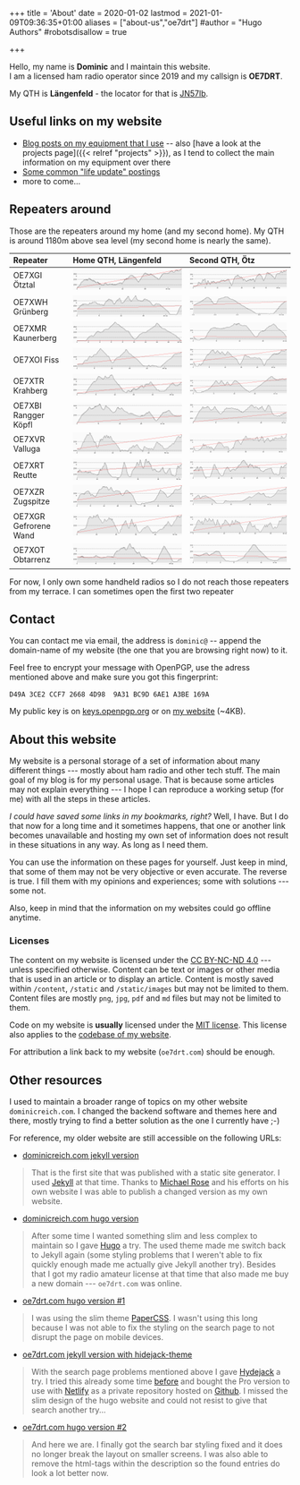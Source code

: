 +++
title = 'About'
date = 2020-01-02
lastmod = 2021-01-09T09:36:35+01:00
aliases = ["about-us","oe7drt"]
#author = "Hugo Authors"
#robotsdisallow = true

+++

Hello, my name is **Dominic** and I maintain this website.  
I am a licensed ham radio operator since 2019 and my callsign is **OE7DRT**.

My QTH is **Längenfeld** - the locator for that is [JN57lb][1].

<!-- ![eQSL certified authority](eqsl_auth_cert.png) -->

## Useful links on my website

- [Blog posts on my equipment that I use](/tags/equipment/) -- also [have a look at the projects page]({{< relref "projects" >}}), as I tend to collect the main information
  on my equipment over there
- [Some common "life update" postings](/tags/life/)
- more to come...

## Repeaters around

Those are the repeaters around my home (and my second home). My QTH is around
1180m above sea level (my second home is nearly the same).

| Repeater              | Home QTH, Längenfeld       | Second QTH, Ötz            |
| :-------------------- | :------------------------- | :------------------------- |
| OE7XGI Ötztal         | ![oe7xgi](oe7xgi_home.png) | ![oe7xgi](oe7xgi_oetz.png) |
| OE7XWH Grünberg       | ![oe7xwh](oe7xwh_home.png) | ![oe7xwh](oe7xwh_oetz.png) |
| OE7XMR Kaunerberg     | ![oe7xmr](oe7xmr_home.png) | ![oe7xmr](oe7xmr_oetz.png) |
| OE7XOI Fiss           | ![oe7xoi](oe7xoi_home.png) | ![oe7xoi](oe7xoi_oetz.png) |
| OE7XTR Krahberg       | ![oe7xtr](oe7xtr_home.png) | ![oe7xtr](oe7xtr_oetz.png) |
| OE7XBI Rangger Köpfl  | ![oe7xbi](oe7xbi_home.png) | ![oe7xbi](oe7xbi_oetz.png) |
| OE7XVR Valluga        | ![oe7xvr](oe7xvr_home.png) | ![oe7xvr](oe7xvr_oetz.png) |
| OE7XRT Reutte         | ![oe7xrt](oe7xrt_home.png) | ![oe7xrt](oe7xrt_oetz.png) |
| OE7XZR Zugspitze      | ![oe7xzr](oe7xzr_home.png) | ![oe7xzr](oe7xzr_oetz.png) |
| OE7XGR Gefrorene Wand | ![oe7xgr](oe7xgr_home.png) | ![oe7xgr](oe7xgr_oetz.png) |
| OE7XOT Obtarrenz      | ![oe7xot](oe7xot_home.png) | ![oe7xot](oe7xot_oetz.png) |

For now, I only own some handheld radios so I do not reach those repeaters from
my terrace. I can sometimes open the first two repeater

## Contact

You can contact me via email, the address is `dominic@` -- append the
domain-name of my website (the one that you are browsing right now) to it.

Feel free to encrypt your message with OpenPGP, use the adress mentioned above
and make sure you got this fingerprint:

```
D49A 3CE2 CCF7 2668 4D98  9A31 BC9D 6AE1 A3BE 169A
```

My public key is on [keys.openpgp.org][2] or on [my website][3] (~4KB).

<!-- Please use the form below, make sure to use a valid email address if you want
an answer back!

{{< alert "warning" >}}
	So the contact form is currently not available...
{{< /alert >}} -->

<!-- {{< contactform >}} -->

## About this website

My website is a personal storage of a set of information about many different
things --- mostly about ham radio and other tech stuff. The main goal of my blog
is for my personal usage. That is because some articles may not explain
everything --- I hope I can reproduce a working setup (for me) with all the
steps in these articles.

*I could have saved some links in my bookmarks, right?* Well, I have. But I do that
now for a long time and it sometimes happens, that one or another link becomes
unavailable and hosting my own set of information does not result in these
situations in any way. As long as I need them.

You can use the information on these pages for yourself. Just keep in mind, that
some of them may not be very objective or even accurate. The reverse is true. I
fill them with my opinions and experiences; some with solutions --- some not.

Also, keep in mind that the information on my websites could go offline anytime.

### Licenses

The content on my website is licensed under the [CC BY-NC-ND 4.0][4] ---
unless specified otherwise. Content can be text or images or other media that is
used in an article or to display an article. Content is mostly saved within
`/content`, `/static` and `/static/images` but may not be limited to them.
Content files are mostly `png`, `jpg`, `pdf` and `md` files but may not be
limited to them.

Code on my website is **usually** licensed under the [MIT license][5]. This
license also applies to the [codebase of my website][6].

For attribution a link back to my website (`oe7drt.com`) should be enough.

## Other resources

I used to maintain a broader range of topics on my other website
`dominicreich.com`. I changed the backend software and themes here and there,
mostly trying to find a better solution as the one I currently have ;-)

For reference, my older website are still accessible on the following URLs:

- [dominicreich.com jekyll version][7]

> That is the first site that was published with a static site generator. I used
> [Jekyll][8] at that time. Thanks to [Michael Rose][9] and his efforts on his
> own website I was able to publish a changed version as my own website.

- [dominicreich.com hugo version][10]

> After some time I wanted something slim and less complex to maintain so I gave
> [Hugo][11] a try. The used theme made me switch back to Jekyll again (some
> styling problems that I weren't able to fix quickly enough made me actually
> give Jekyll another try). Besides that I got my radio amateur license at that
> time that also made me buy a new domain --- `oe7drt.com` was online.

- [oe7drt.com hugo version #1][12]

> I was using the slim theme [PaperCSS][13]. I wasn't using this long because
> I was not able to fix the styling on the search page to not disrupt the page
> on mobile devices.

- [oe7drt.com jekyll version with hidejack-theme][14]

> With the search page problems mentioned above I gave [Hydejack][15] a try. I
> tried this already some time [before][16] and bought the Pro version to use with
> [Netlify][17] as a private repository hosted on [Github][18]. I missed the
> slim design of the hugo website and could not resist to give that search
> another try...

- [oe7drt.com hugo version #2][19]

> And here we are. I finally got the search bar styling fixed and it does no
> longer break the layout on smaller screens. I was also able to remove the
> html-tags within the description so the found entries do look a lot better now.

[1]: http://www.levinecentral.com/ham/grid_square.php?Grid=JN57lb
[2]: https://keys.openpgp.org/search?q=D49A+3CE2+CCF7+2668+4D98+9A31+BC9D+6AE1+A3BE+169A
[3]: A3BE169A.asc
[4]: https://creativecommons.org/licenses/by-nc-nd/4.0/
[5]: https://github.com/oe7drt/oe7drt-hugo/blob/master/LICENSE
[6]: https://github.com/oe7drt/oe7drt-hugo
[7]: https://dominicreich-old.netlify.com
[8]: https://jekyllrb.com/
[9]: https://mademistakes.com/
[10]: https://dominicreich.netlify.app/
[11]: https://gohugo.io/
[12]: https://oe7drt-hugo-old.netlify.app
[13]: https://themes.gohugo.io/papercss-hugo-theme/
[14]: https://oe7drt-hidejack.netlify.app
[15]: https://hydejack.com/
[16]: https://dominicreich-hydejack.netlify.app/
[17]: https://www.netlify.com/
[18]: https://github.com/
[19]: /
